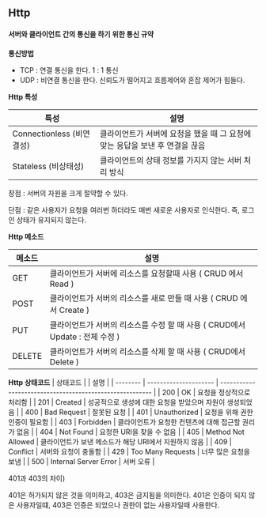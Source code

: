 ## Http

#### 서버와 클라이언트 간의 통신을 하기 위한 통신 규약



**통신방법**

- TCP : 연결 통신을 한다. 1 : 1 통신
- UDP : 비연결 통신을 한다. 신뢰도가 떨어지고 흐름제어와 혼잡 제어가 힘들다.



**Http 특성**

| 특성                      | 설명                                                         |
| ------------------------- | ------------------------------------------------------------ |
| Connectionless (비연결성) | 클라이언트가 서버에 요청을 했을 때 그 요청에 맞는 응답을 보낸 후 연결을 끊음 |
| Stateless (비상태성)      | 클라이언트의 상태 정보를 가지지 않는 서버 처리 방식          |

장점 : 서버의 자원을 크게 절약할 수 있다.  

단점 : 같은 사용자가 요청을 여러번 하더라도 매번 새로운 사용자로 인식한다.  즉, 로그인 상태가 유지되지 않는다.



**Http 메소드**

| 메소드 | 설명                                                         |
| ------ | ------------------------------------------------------------ |
| GET    | 클라이언트가 서버에 리소스를 요청할때 사용 ( CRUD 에서 Read ) |
| POST   | 클라이언트가 서버의 리소스를 새로 만들 때 사용 ( CRUD 에서 Create ) |
| PUT    | 클라이언트가 서버의 리소스를 수정 할 때 사용 ( CRUD에서 Update : 전체 수정 ) |
| DELETE | 클라이언트가 서버의 리소스를 삭제 할 때 사용 ( CRUD에서 Delete ) |



**Http 상태코드**
| 상태코드 |                       | 설명                                                     |
| -------- | --------------------- | -------------------------------------------------------- |
| 200      | OK                    | 요청을 정상적으로 처리함                                 |
| 201      | Created               | 성공적으로 생성에 대한 요청을 받았으며 자원이 생성되었음 |
| 400      | Bad Request           | 잘못된 요청                                              |
| 401      | Unauthorized          | 요청을 위해 권한 인증이 필요함                           |
| 403      | Forbidden             | 클라이언트가 요청한 컨텐츠에 대해 접근할 권리가 없음     |
| 404      | Not Found             | 요청한 URI을 찾을 수 없음                                |
| 405      | Method Not Allowed    | 클라이언트가 보낸 메소드가 해당 URI에서 지원하지 않음    |
| 409      | Conflict              | 서버와 요청이 충돌함                                     |
| 429      | Too Many Requests     | 너무 많은 요청을 보냄                                    |
| 500      | Internal Server Error | 서버 오류                                                |

401과 403의 차이)

401은 허가되지 않은 것을 의미하고, 403은 금지됨을 의미한다. 401은 인증이 되지 않은 사용자일떄, 403은 인증은 되었으나 권한이 없는 사용자일때 사용한다.